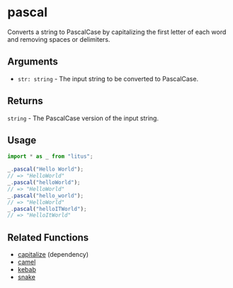 # pascal

Converts a string to PascalCase by capitalizing the first letter of each word
and removing spaces or delimiters.

## Arguments

- `str: string` - The input string to be converted to PascalCase.

## Returns

`string` - The PascalCase version of the input string.

## Usage

```ts
import * as _ from "litus";

_.pascal("Hello World");
// => "HelloWorld"
_.pascal("helloWorld");
// => "HelloWorld"
_.pascal("hello_world");
// => "HelloWorld"
_.pascal("helloITWorld");
// => "HelloItWorld"
```

## Related Functions

- [capitalize](capitalize.md) (dependency)
- [camel](camel.md)
- [kebab](kebab.md)
- [snake](snake.md)
